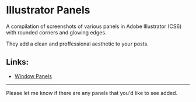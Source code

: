 # Illustrator Panels

A compilation of screenshots of various panels in Adobe Illustrator (CS6) with rounded corners and glowing edges. 

They add a clean and proffessional aesthetic to your posts.
## Links:

* [Window Panels](https://github.com/WELZ-gh/IllustratorPanels/wiki/Window)

___

Please let me know if there are any panels that you'd like to see added.
